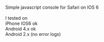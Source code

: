 Simple javascript console for Safari on IOS 6
<br><br>
I tested on<br>
iPhone IOS6 ok<br>
Android 4.x ok<br>
Android 2.x (no error logs)
